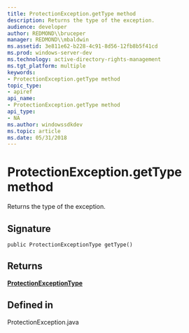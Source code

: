 ```yaml
---
title: ProtectionException.getType method
description: Returns the type of the exception.
audience: developer
author: REDMOND\\bruceper
manager: REDMOND\\mbaldwin
ms.assetid: 3e811e62-b228-4c91-8d56-12fb8b5f41cd
ms.prod: windows-server-dev
ms.technology: active-directory-rights-management
ms.tgt_platform: multiple
keywords:
- ProtectionException.getType method
topic_type:
- apiref
api_name:
- ProtectionException.getType method
api_type:
- NA
ms.author: windowssdkdev
ms.topic: article
ms.date: 05/31/2018
---
```


# ProtectionException.getType method

Returns the type of the exception.

## Signature

``` syntax
public ProtectionExceptionType getType()
```

## Returns

[**ProtectionExceptionType**](protectionexceptiontype-enum-java.md)

## Defined in

ProtectionException.java

 

 




